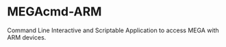 # MEGAcmd-ARM

Command Line Interactive and Scriptable Application to access MEGA with ARM devices.
